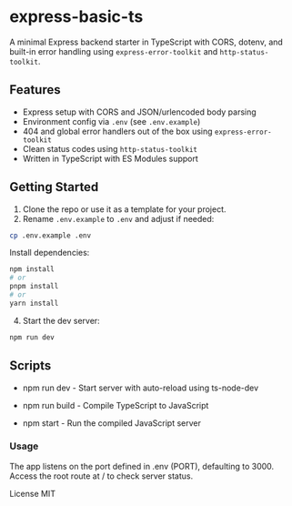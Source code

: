 # express-basic-ts

A minimal Express backend starter in TypeScript with CORS, dotenv, and built-in error handling using `express-error-toolkit` and `http-status-toolkit`.

## Features

- Express setup with CORS and JSON/urlencoded body parsing  
- Environment config via `.env` (see `.env.example`)  
- 404 and global error handlers out of the box using `express-error-toolkit`  
- Clean status codes using `http-status-toolkit`  
- Written in TypeScript with ES Modules support  

## Getting Started

1. Clone the repo or use it as a template for your project.  
2. Rename `.env.example` to `.env` and adjust if needed:

```bash
cp .env.example .env
```

Install dependencies:

```bash
npm install
# or
pnpm install
# or
yarn install
```

4. Start the dev server:

```bash
npm run dev
```

## Scripts
 - npm run dev - Start server with auto-reload using ts-node-dev

 - npm run build - Compile TypeScript to JavaScript

 - npm start - Run the compiled JavaScript server

### Usage
The app listens on the port defined in .env (PORT), defaulting to 3000.
Access the root route at / to check server status.

License
MIT